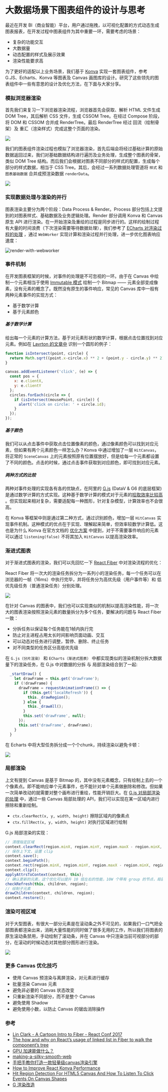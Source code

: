 # 大数据场景下图表组件的设计与思考

最近在开发 BI（商业智能）平台，用户通过拖拽，以可视化配置的方式动态生成图表报表，在开发过程中图表组件为其中重要一环，需要考虑的场景：

- 复杂的功能交互
- 大数据量
- 动态配置的样式及展示效果
- 渲染性能要求高

为了更好的适配以上业务场景，我们基于 [Konva](https://github.com/konvajs/konva) 实现一套图表组件，参考 G.JS、Echarts、Konva 等图表及 Canvas 画图库的设计。研究了这些领先的图表组件中一些有意思的设计及优化方法，在下面与大家分享。

### 模拟浏览器渲染

首先我们来复习一下浏览器渲染流程，浏览器首先会获取、解析 HTML 文件生成 DOM Tree，其后解析 CSS 文件，生成 CSSOM Tree。在经过 Compose 阶段，将 DOM 和 CSSOM 合并成 RenderTree。最后 RenderTree 经过 回流（绘制骨架）及 重汇（渲染样式）完成这整个页面的渲染。

![](../images/layout&pointing.png)

我们的图表组件渲染过程也模拟了浏览器渲染，首先后端会将经过基础计算的原始数据返回过来，我们对基础数据结构进行遍历及业务处理，生成整个图表的骨架，类似 DOM Tree 结构。而后我们会根据对图表不同部分的样式的配置，生成每个部分的样式数据，相当于 CSS Tree。其后，会经过一系列数据处理管道将 `样式` 和 `图表基础数据` 合并成预渲染数据 `renderData`。

![](../images/render-process.png)

### 实现数据处理与渲染的并行

图表渲染主要分为两个阶段：Data Process & Render。Process 部分包括上文提到的对图表样式、基础数据及业务逻辑处理。Render 部分调用 Konva 和 Canvas 原生 API 进行渲染。在一开始渲染及重绘的过程是同步进行的。这样的绘制过程有大量的时间浪费（下次渲染需要等待数据处理），我们参考了 [ECharts 对渲染过程的处理](https://lavrton.com/hit-region-detection-for-html5-canvas-and-how-to-listen-to-click-events-on-canvas-shapes-815034d7e9f8) ，通过 `WebWorker` 实现计算和渲染过程并行处理，进一步优化图表响应速度：

![render-with-webworker](../images/render-with-webworker.png)

### 事件机制

在开发图表框架的时候，对事件的处理是不可忽视的一环。由于在 Canvas 中绘制一个元素相当于使用 [Immutable 模式](https://en.wikipedia.org/wiki/Immediate_mode_(computer_graphics)) 绘制一个 Bitmap —— 元素全部变成像素，没有元素的概念了。既然没有原生的事件响应，常见的 Canvas 库中一般有两种元素事件的实现方式：

- 基于数学计算
- 基于元素颜色

##### 基于数学计算

给出每一个元素的计算方法，基于对元素形状的数学计算，根据点击位置找到对应元素。例如在 [Lavrton 的文章中](https://lavrton.com/hit-region-detection-for-html5-canvas-and-how-to-listen-to-click-events-on-canvas-shapes-815034d7e9f8/) 识别一个圆形的例子：

```js
function isIntersect(point, circle) {
  return Math.sqrt((point.x-circle.x) ** 2 + (point.y - circle.y) ** 2) < circle.radius;
}

canvas.addEventListener('click', (e) => {
  const pos = {
    x: e.clientX,
    y: e.clientY
  };
  circles.forEach(circle => {
    if (isIntersect(mousePoint, circle)) {
      alert('click on circle: ' + circle.id);
    }
  });
});
```

##### 基于颜色

我们可以从点击事件中获取点击位置像素的颜色，通过像素颜色可以找到对应元素，但如果有两个元素颜色一样怎么办？Konva 中通过增加了一层 `HitCanvas`，将正常的 `SceneCanvas` 上的元素按照原有位置摆放好，但是给每一个元素都设置了不同的颜色。点击的时候，通过点击事件获取到对应颜色，即可找到对应元素。

##### 两种方式的比较

两种对事件处理的实现各有各的优缺点，在阿里的 [G.js](https://github.com/antvis/g) (DataV & G6 的底层框架) 是通过数学计算的方式实现。这种基于数学计算的模式对于元素的[拾取效率比较高](https://www.yuque.com/antv/ou292n/okxrus) 。但实现起来相对复杂，需要适配每一种图形，针对复杂模型，计算效率也不会很高。

在 Konva 等框架中则是通过第二种方式，通过识别颜色，增加一层 `HitCanvas` 实现事件机制。这种模式的优点在于实现、理解起来简单，但效率较数学计算低。这也是为什么 Konva 在官方文档的 [优化方案](https://konvajs.org/docs/performance/Listening_False.html) 中提到，对于不需要事件响应的元素可以通过 `listening(false)` 不将其加入 `HitCanvas` 以提高渲染效率。

### 渐进式图表

对于渐进式图表的渲染，我们可以先回忆一下 [React Fiber](https://indepth.dev/the-how-and-why-on-reacts-usage-of-linked-list-in-fiber-to-walk-the-components-tree/) 中对渲染流程的优化：

React Fiber 将一次大的渲染任务拆分为一系列小的渲染任务，每一个任务可以在浏览器的一帧（16ms）中执行完毕，并将任务分为高优先级（用户事件等）和 低优先级任务（普通渲染任务）分别处理。

![](../images/fiber.png)

在针对 Canvas 的图表中，我们也可以实现类似的机制以提高渲染性能，将一次大的图表渲染按照渲染元素的数量拆分为多个任务，要解决的问题与 React Fiber 一致：

- 分拆任务以保证每个任务能在1帧内执行完
- 防止对主进程占用太长时间影响页面动画、交互
- 可以动态对任务进行调整，暂停、删除、终止任务
- 对不同类型的任务区分高低优先级

在 `G.js（分片渲染）` 和 `ECharts（渐进式图表）` 中都实现类似的渲染机制分拆大数据量下的渲染任务，在 G.js 中对数据的分拆 与 局部渲染结合到了一起:

```js
  _startDraw() {
    let drawFrame = this.get('drawFrame');
    if (!drawFrame) {
      drawFrame = requestAnimationFrame(() => {
        if (this.get('localRefresh')) {
          this._drawRegion();
        } else {
          this._drawAll();
        }
        this.set('drawFrame', null);
      });
      this.set('drawFrame', drawFrame);
    }
  }
```

在 Echarts 中将大型任务拆分成一个个chunk，持续渲染以避免卡顿：

![](../images/echart-progressive.png)

### 局部渲染

上文有提到 Canvas 是基于 Bitmap 的，其中没有元素概念，只有绘制上去的一个个像素点。即不能响应单个元素事件，也不能针对单个元素做删除和修改。但如果一次简单改动的就需要对整个画布进行重绘，性能开销巨大。在 [G.js 对局部渲染的处理](https://www.yuque.com/antv/ou292n/pcgt5g) 中，通过一些 Canvas 局部处理的 API，我们可以实现在某一区域内进行擦除和重新绘制。

- `ctx.clearRect(x, y, width, height)` 擦除区域内的像素点
- `ctx.fillRect(x, y, width, height)` 对执行区域进行绘制

G.js 局部渲染的实现：

```js
// 清理指定区域
context.clearRect(region.minX, region.minY, region.maxX - region.minX, region.maxY - region.minY);
// 保存上下文，设置 clip
context.save();
context.beginPath();
context.rect(region.minX, region.minY, region.maxX - region.minX, region.maxY - region.minY);
context.clip();
applyAttrsToContext(context, this);
// 确认更新的元素，这个优化可以提升 10 倍左右的性能，10W 个带有 group 的节点，局部渲染会从 90ms 下降到 5-6 ms
checkRefresh(this, children, region);
// 绘制子元素
drawChildren(context, children, region);
context.restore();
```

### 渲染可视区域

对于大型图表，有很大一部分元素是在滚动条之外不可见的，如果我们一口气把全部图表都渲染出来，消耗大量性能的同时做了很多无用的工作，所以我们将图表的原生滚动条禁用，手动绘制了滚动条，并在 Canvas 中只渲染当前可视部分的部分，在滚动的时候动态对其他部分图形进行渲染。

![](../images/render-only-viewport.png)

### 更多 Canvas 优化技巧

- 使用 Canvas 预渲染与离屏渲染，对元素进行缓存
- 批量渲染 Canvas 元素
- 避免非必要的 Canvas 状态改变
- 只重新渲染不同部分，而不是整个 Canvas
- 避免使用 Shadow
- 避免使用小数，以防止 Canvas 的锯齿消除操作

### 参考

- [Lin Clark - A Cartoon Intro to Fiber - React Conf 2017](https://www.youtube.com/watch?v=ZCuYPiUIONs)
- [The how and why on React’s usage of linked list in Fiber to walk the component’s tree](https://indepth.dev/the-how-and-why-on-reacts-usage-of-linked-list-in-fiber-to-walk-the-components-tree/)
- [GPU 加速能做什么？](https://aotu.io/notes/2017/04/11/GPU/index.html)
- [making-a-silky-smooth-web](https://speakerdeck.com/paullewis/making-a-silky-smooth-web?slide=1)
- [手把手教你打造一款轻量级canvas渲染引擎](https://developers.weixin.qq.com/community/develop/article/doc/0002042bdf4620a0e9992528a51c13)
- [How to Improve React Konva Performance](https://medium.com/@j5/react-konva-performance-tuning-52e70ab15819)
- [Hit Region Detection For HTML5 Canvas And How To Listen To Click Events On Canvas Shapes](https://lavrton.com/hit-region-detection-for-html5-canvas-and-how-to-listen-to-click-events-on-canvas-shapes-815034d7e9f8/)
- [G 渲染改造](https://www.yuque.com/antv/ou292n/ezkcs4#JSGFr)
